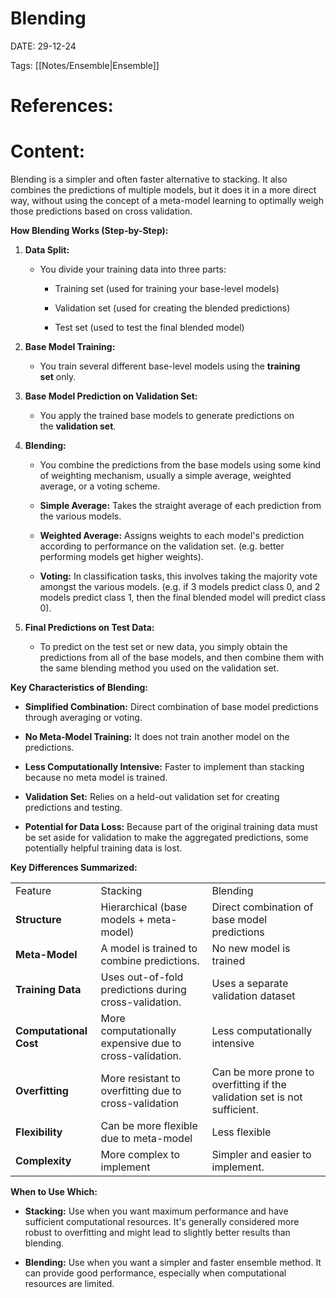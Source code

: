 
# Blending


DATE:  29-12-24


Tags: [[Notes/Ensemble|Ensemble]]

# References:




# Content:

Blending is a simpler and often faster alternative to stacking. It also combines the predictions of multiple models, but it does it in a more direct way, without using the concept of a meta-model learning to optimally weigh those predictions based on cross validation.

**How Blending Works (Step-by-Step):**

1. **Data Split:**
    
    - You divide your training data into three parts:
        
        - Training set (used for training your base-level models)
            
        - Validation set (used for creating the blended predictions)
            
        - Test set (used to test the final blended model)
            
2. **Base Model Training:**
    
    - You train several different base-level models using the **training set** only.
        
3. **Base Model Prediction on Validation Set:**
    
    - You apply the trained base models to generate predictions on the **validation set**.
        
4. **Blending:**
    
    - You combine the predictions from the base models using some kind of weighting mechanism, usually a simple average, weighted average, or a voting scheme.
        
    - **Simple Average:** Takes the straight average of each prediction from the various models.
        
    - **Weighted Average:** Assigns weights to each model's prediction according to performance on the validation set. (e.g. better performing models get higher weights).
        
    - **Voting:** In classification tasks, this involves taking the majority vote amongst the various models. (e.g. if 3 models predict class 0, and 2 models predict class 1, then the final blended model will predict class 0).
        
5. **Final Predictions on Test Data:**
    
    - To predict on the test set or new data, you simply obtain the predictions from all of the base models, and then combine them with the same blending method you used on the validation set.
        

**Key Characteristics of Blending:**

- **Simplified Combination:** Direct combination of base model predictions through averaging or voting.
    
- **No Meta-Model Training:** It does not train another model on the predictions.
    
- **Less Computationally Intensive:** Faster to implement than stacking because no meta model is trained.
    
- **Validation Set:** Relies on a held-out validation set for creating predictions and testing.
    
- **Potential for Data Loss:** Because part of the original training data must be set aside for validation to make the aggregated predictions, some potentially helpful training data is lost.
    

**Key Differences Summarized:**

|   |   |   |
|---|---|---|
|Feature|Stacking|Blending|
|**Structure**|Hierarchical (base models + meta-model)|Direct combination of base model predictions|
|**Meta-Model**|A model is trained to combine predictions.|No new model is trained|
|**Training Data**|Uses out-of-fold predictions during cross-validation.|Uses a separate validation dataset|
|**Computational Cost**|More computationally expensive due to cross-validation.|Less computationally intensive|
|**Overfitting**|More resistant to overfitting due to cross-validation|Can be more prone to overfitting if the validation set is not sufficient.|
|**Flexibility**|Can be more flexible due to meta-model|Less flexible|
|**Complexity**|More complex to implement|Simpler and easier to implement.|

**When to Use Which:**

- **Stacking:** Use when you want maximum performance and have sufficient computational resources. It's generally considered more robust to overfitting and might lead to slightly better results than blending.
    
- **Blending:** Use when you want a simpler and faster ensemble method. It can provide good performance, especially when computational resources are limited.



